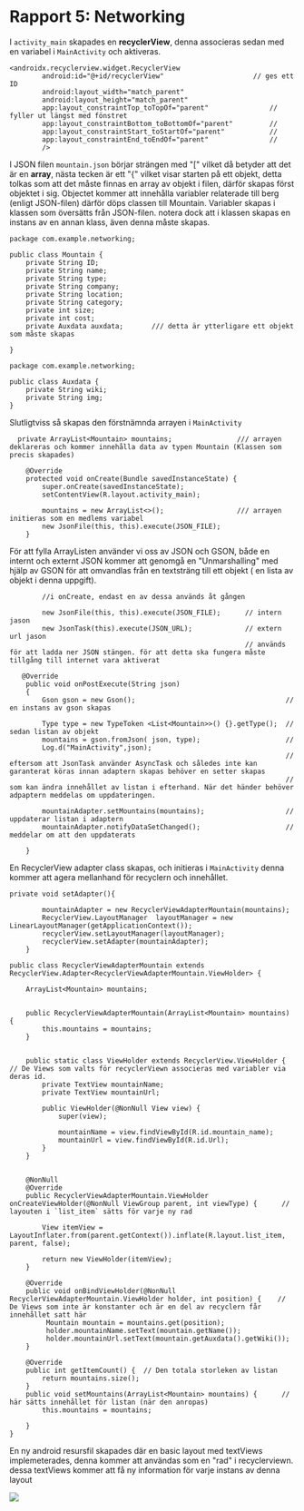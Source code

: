 
# Rapport 5: Networking

I `activity_main` skapades en __recyclerView__, denna associeras sedan med en variabel i `MainActivity` och aktiveras.  

````
<androidx.recyclerview.widget.RecyclerView
        android:id="@+id/recyclerView"                      // ges ett ID
        android:layout_width="match_parent"
        android:layout_height="match_parent"
        app:layout_constraintTop_toTopOf="parent"               // fyller ut längst med fönstret 
        app:layout_constraintBottom_toBottomOf="parent"         //
        app:layout_constraintStart_toStartOf="parent"           //
        app:layout_constraintEnd_toEndOf="parent"               //
        />
````

I JSON filen `mountain.json` börjar strängen med "[" vilket då betyder att det är en __array__, nästa tecken är ett "{" vilket visar starten på ett objekt, detta tolkas som att det måste finnas en array av objekt i filen, därför skapas först objektet i sig.
Objectet kommer att innehålla variabler relaterade till berg (enligt JSON-filen) därför döps classen till Mountain. Variabler skapas i klassen som översätts från JSON-filen. notera dock att i klassen skapas en instans av en annan klass, även denna måste skapas.

````
package com.example.networking;

public class Mountain {
    private String ID;
    private String name;
    private String type;
    private String company;
    private String location;
    private String category;
    private int size;
    private int cost;
    private Auxdata auxdata;       /// detta är ytterligare ett objekt som måste skapas

}
````
````
package com.example.networking;

public class Auxdata {
    private String wiki;
    private String img;
}
````
Slutligtviss så skapas den förstnämnda arrayen i `MainActivity`

````
  private ArrayList<Mountain> mountains;                /// arrayen deklareras och kommer innehålla data av typen Mountain (Klassen som precis skapades) 

    @Override
    protected void onCreate(Bundle savedInstanceState) {
        super.onCreate(savedInstanceState);
        setContentView(R.layout.activity_main);

        mountains = new ArrayList<>();                  /// arrayen initieras som en medlems variabel 
        new JsonFile(this, this).execute(JSON_FILE);
    }
````

För att fylla ArrayListen använder vi oss av JSON och GSON, både en internt och externt JSON kommer att genomgå en "Unmarshalling" med hjälp av GSON för att omvandlas från en textsträng till ett objekt ( en lista av objekt i denna uppgift).

```
        //i onCreate, endast en av dessa används åt gången 
        
        new JsonFile(this, this).execute(JSON_FILE);      // intern jason
        new JsonTask(this).execute(JSON_URL);             // extern url jason
                                                          // används för att ladda ner JSON stängen. för att detta ska fungera måste tillgång till internet vara aktiverat

```        

```             
   @Override
    public void onPostExecute(String json)
    {
        Gson gson = new Gson();                                     // en instans av gson skapas

        Type type = new TypeToken <List<Mountain>>() {}.getType();  //  sedan listan av objekt
        mountains = gson.fromJson( json, type);                     // 
        Log.d("MainActivity",json);
                                                                    // eftersom att JsonTask använder AsyncTask och således inte kan garanterat köras innan adaptern skapas behöver en setter skapas 
                                                                    // som kan ändra innehållet av listan i efterhand. När det händer behöver adpaptern meddelas om uppdateringen. 
                                                                                
        mountainAdapter.setMountains(mountains);                    // uppdaterar listan i adaptern
        mountainAdapter.notifyDataSetChanged();                     // meddelar om att den uppdaterats

    }
```
En RecyclerView adapter class skapas, och initieras i `MainActivity` denna kommer att agera mellanhand för recyclern och innehållet.
````
private void setAdapter(){

        mountainAdapter = new RecyclerViewAdapterMountain(mountains);
        RecyclerView.LayoutManager  layoutManager = new LinearLayoutManager(getApplicationContext());
        recyclerView.setLayoutManager(layoutManager);
        recyclerView.setAdapter(mountainAdapter);
    }
````

````
public class RecyclerViewAdapterMountain extends RecyclerView.Adapter<RecyclerViewAdapterMountain.ViewHolder> {

    ArrayList<Mountain> mountains;


    public RecyclerViewAdapterMountain(ArrayList<Mountain> mountains) {
        this.mountains = mountains;
    }


    public static class ViewHolder extends RecyclerView.ViewHolder {                // De Views som valts för recyclerViewn associeras med variabler via deras id.
        private TextView mountainName;
        private TextView mountainUrl;

        public ViewHolder(@NonNull View view) {                    
            super(view);

            mountainName = view.findViewById(R.id.mountain_name);
            mountainUrl = view.findViewById(R.id.Url);
        }
    }


    @NonNull
    @Override
    public RecyclerViewAdapterMountain.ViewHolder onCreateViewHolder(@NonNull ViewGroup parent, int viewType) {      // layouten i `list_item` sätts för varje ny rad

        View itemView = LayoutInflater.from(parent.getContext()).inflate(R.layout.list_item, parent, false);

        return new ViewHolder(itemView);
    }

    @Override
    public void onBindViewHolder(@NonNull RecyclerViewAdapterMountain.ViewHolder holder, int position) {    // De Views som inte är konstanter och är en del av recyclern får innehållet satt här
         Mountain mountain = mountains.get(position);
         holder.mountainName.setText(mountain.getName());
         holder.mountainUrl.setText(mountain.getAuxdata().getWiki());
    }

    @Override
    public int getItemCount() {  // Den totala storleken av listan
        return mountains.size();
    }
    public void setMountains(ArrayList<Mountain> mountains) {      // här sätts innehållet för listan (när den anropas)
        this.mountains = mountains;

    }
}

````
En ny android resursfil skapades där en basic layout med textViews implemeterades, denna kommer att användas som en "rad" i recyclerviewn. dessa textViews kommer att få ny information för varje instans av denna layout

![](recyclerview.png)





